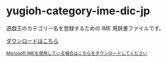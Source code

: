 # yugioh-category-ime-dic-jp

遊戯王のカテゴリー名を登録するための IME 用辞書ファイルです。

[ダウンロードはこちら](https://github.com/kintsuba/yugioh-category-ime-dic-jp/releases/latest/download/yugioh-category.txt)

<small>[Microsoft IMEを使用している場合はこちらをダウンロードしてください](https://github.com/kintsuba/yugioh-category-ime-dic-jp/releases/latest/download/yugioh-category.dic)</small>
